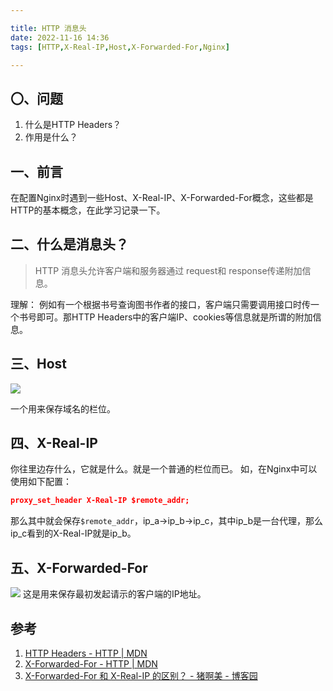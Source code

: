 ```yaml
---

title: HTTP 消息头
date: 2022-11-16 14:36
tags: [HTTP,X-Real-IP,Host,X-Forwarded-For,Nginx]

---
```

## 〇、问题
1. 什么是HTTP Headers？
2. 作用是什么？

## 一、前言
在配置Nginx时遇到一些Host、X-Real-IP、X-Forwarded-For概念，这些都是HTTP的基本概念，在此学习记录一下。

<!-- more -->

## 二、什么是消息头？
> HTTP 消息头允许客户端和服务器通过 request和 response传递附加信息。

理解：
例如有一个根据书号查询图书作者的接口，客户端只需要调用接口时传一个书号即可。那HTTP Headers中的客户端IP、cookies等信息就是所谓的附加信息。

## 三、Host
![](https://pic-1313582683.cos.ap-chongqing.myqcloud.com/2022/202211161450028.png)

一个用来保存域名的栏位。

## 四、X-Real-IP
你往里边存什么，它就是什么。就是一个普通的栏位而已。
如，在Nginx中可以使用如下配置：
```json
proxy_set_header X-Real-IP $remote_addr;
```
那么其中就会保存`$remote_addr`，ip_a->ip_b->ip_c，其中ip_b是一台代理，那么ip_c看到的X-Real-IP就是ip_b。

## 五、X-Forwarded-For
![](https://pic-1313582683.cos.ap-chongqing.myqcloud.com/2022/202211161500645.png)
这是用来保存最初发起请示的客户端的IP地址。

## 参考
1. [HTTP Headers - HTTP | MDN](https://developer.mozilla.org/zh-CN/docs/Web/HTTP/Headers)
2. [X-Forwarded-For - HTTP | MDN](https://developer.mozilla.org/zh-CN/docs/Web/HTTP/Headers/X-Forwarded-For)
3. [X-Forwarded-For 和 X-Real-IP 的区别？ - 猪啊美 - 博客园](https://www.cnblogs.com/mypath/articles/5239687.html)